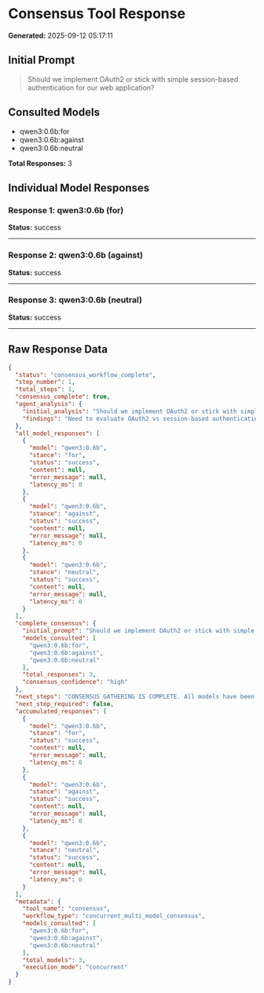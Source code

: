 # Consensus Tool Response

**Generated:** 2025-09-12 05:17:11

## Initial Prompt
> Should we implement OAuth2 or stick with simple session-based authentication for our web application?

## Consulted Models
- qwen3:0.6b:for
- qwen3:0.6b:against
- qwen3:0.6b:neutral

**Total Responses:** 3

## Individual Model Responses

### Response 1: qwen3:0.6b (for)
**Status:** success

> 

---

### Response 2: qwen3:0.6b (against)
**Status:** success

> 

---

### Response 3: qwen3:0.6b (neutral)
**Status:** success

> 

---

## Raw Response Data
```json
{
  "status": "consensus_workflow_complete",
  "step_number": 1,
  "total_steps": 1,
  "consensus_complete": true,
  "agent_analysis": {
    "initial_analysis": "Should we implement OAuth2 or stick with simple session-based authentication for our web application?",
    "findings": "Need to evaluate OAuth2 vs session-based authentication for our web app"
  },
  "all_model_responses": [
    {
      "model": "qwen3:0.6b",
      "stance": "for",
      "status": "success",
      "content": null,
      "error_message": null,
      "latency_ms": 0
    },
    {
      "model": "qwen3:0.6b",
      "stance": "against",
      "status": "success",
      "content": null,
      "error_message": null,
      "latency_ms": 0
    },
    {
      "model": "qwen3:0.6b",
      "stance": "neutral",
      "status": "success",
      "content": null,
      "error_message": null,
      "latency_ms": 0
    }
  ],
  "complete_consensus": {
    "initial_prompt": "Should we implement OAuth2 or stick with simple session-based authentication for our web application?",
    "models_consulted": [
      "qwen3:0.6b:for",
      "qwen3:0.6b:against",
      "qwen3:0.6b:neutral"
    ],
    "total_responses": 3,
    "consensus_confidence": "high"
  },
  "next_steps": "CONSENSUS GATHERING IS COMPLETE. All models have been consulted concurrently. Synthesize all perspectives and present:\n1. Key points of AGREEMENT across models\n2. Key points of DISAGREEMENT and why they differ\n3. Your final consolidated recommendation\n4. Specific, actionable next steps for implementation\n5. Critical risks or concerns that must be addressed",
  "next_step_required": false,
  "accumulated_responses": [
    {
      "model": "qwen3:0.6b",
      "stance": "for",
      "status": "success",
      "content": null,
      "error_message": null,
      "latency_ms": 0
    },
    {
      "model": "qwen3:0.6b",
      "stance": "against",
      "status": "success",
      "content": null,
      "error_message": null,
      "latency_ms": 0
    },
    {
      "model": "qwen3:0.6b",
      "stance": "neutral",
      "status": "success",
      "content": null,
      "error_message": null,
      "latency_ms": 0
    }
  ],
  "metadata": {
    "tool_name": "consensus",
    "workflow_type": "concurrent_multi_model_consensus",
    "models_consulted": [
      "qwen3:0.6b:for",
      "qwen3:0.6b:against",
      "qwen3:0.6b:neutral"
    ],
    "total_models": 3,
    "execution_mode": "concurrent"
  }
}
```